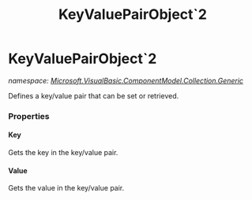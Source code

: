 ﻿---
title: KeyValuePairObject`2
---

# KeyValuePairObject`2
_namespace: [Microsoft.VisualBasic.ComponentModel.Collection.Generic](N-Microsoft.VisualBasic.ComponentModel.Collection.Generic.html)_

Defines a key/value pair that can be set or retrieved.




### Properties

#### Key
Gets the key in the key/value pair.
#### Value
Gets the value in the key/value pair.
